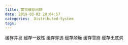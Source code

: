 ```yaml
---
title: 常见缓存问题
date: 2019-03-02 20:04:57
categories:  Distributed-System
tags:
---
```


缓存并发
缓存一致性
缓存穿透
缓存颠簸
缓存雪崩
缓存无底洞
